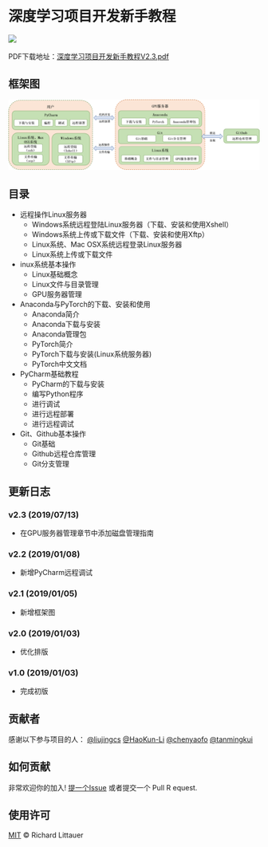 深度学习项目开发新手教程
============================

[![](https://img.shields.io/github/v/release/tanmingkui/development-tutorial-for-beginner.svg)](https://github.com/tanmingkui/development-tutorial-for-beginner/releases)

PDF下载地址：[深度学习项目开发新手教程V2.3.pdf](https://github.com/tanmingkui/development-tutorial-for-beginner/blob/master/%E6%B7%B1%E5%BA%A6%E5%AD%A6%E4%B9%A0%E9%A1%B9%E7%9B%AE%E5%BC%80%E5%8F%91%E6%96%B0%E6%89%8B%E6%95%99%E7%A8%8BV2.3.pdf)

## 框架图
![框架图](framework.png)

## 目录

* 远程操作Linux服务器
  * Windows系统远程登陆Linux服务器（下载、安装和使用Xshell）
  * Windows系统上传或下载文件（下载、安装和使用Xftp）
  * Linux系统、Mac OSX系统远程登录Linux服务器
  * Linux系统上传或下载文件
* inux系统基本操作
  * Linux基础概念
  * Linux文件与目录管理
  * GPU服务器管理
* Anaconda与PyTorch的下载、安装和使用
  * Anaconda简介
  * Anaconda下载与安装
  * Anaconda管理包
  * PyTorch简介
  * PyTorch下载与安装(Linux系统服务器)
  * PyTorch中文文档
* PyCharm基础教程
  * PyCharm的下载与安装
  * 编写Python程序
  * 进行调试
  * 进行远程部署
  * 进行远程调试
* Git、Github基本操作
  * Git基础
  * Github远程仓库管理
  * Git分支管理

## 更新日志
### v2.3 (2019/07/13)
* 在GPU服务器管理章节中添加磁盘管理指南

### v2.2 (2019/01/08)
* 新增PyCharm远程调试

### v2.1 (2019/01/05)
* 新增框架图

### v2.0 (2019/01/03)
* 优化排版

### v1.0 (2019/01/03)
* 完成初版

## 贡献者

感谢以下参与项目的人：
[@liujingcs](https://github.com/liujingcs)
[@HaoKun-Li](https://github.com/HaoKun-Li)
[@chenyaofo](https://github.com/chenyaofo)
[@tanmingkui](https://github.com/tanmingkui)

## 如何贡献

非常欢迎你的加入! [提一个Issue](https://github.com/tanmingkui/development-tutorial-for-beginner/issues/new) 或者提交一个 Pull R equest.

## 使用许可

[MIT](LICENSE) © Richard Littauer